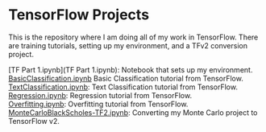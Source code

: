 # TensorFlow Projects  
This is the repository where I am doing all of my work in TensorFlow. There are training tutorials, setting up my environment, and a TFv2 conversion project.  

[TF Part 1.ipynb](TF Part 1.ipynb): Notebook that sets up my environment.  
[BasicClassification.ipynb](BasicClassification.ipynb) Basic Classification tutorial from TensorFlow.  
[TextClassification.ipynb](TextClassification.ipynb): Text Classification tutorial from TensorFlow.  
[Regression.ipynb](Regression.ipynb): Regression tutorial from TensorFlow.  
[Overfitting.ipynb](Overfitting.ipynb): Overfitting tutorial from TensorFlow.  
[MonteCarloBlackScholes-TF2.ipynb](MonteCarloBlackScholes-TF2.ipynb): Converting my Monte Carlo project to TensorFlow v2.  
